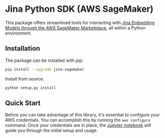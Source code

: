 # Jina Python SDK (AWS SageMaker)

This package offers streamlined tools for interacting with [Jina Embedding Models through the AWS SageMaker Marketplace](), all within a Python environment.

## Installation

The package can be installed with pip:
```bash
pip install --upgrade jina-sagemaker
```

Install from source:
```bash
python setup.py install
```

## Quick Start

Before you can take advantage of this library, it's essential to configure your AWS credentials. You can accomplish this by running the `aws configure` command. Once your credentials are in place, the [Jupyter notebook](https://github.com/jina-ai/jina-sagemaker/blob/main/notebooks/Inference%20with%20Jina%20Embedding%20Model.ipynb) will guide you through the initial setup and usage.
